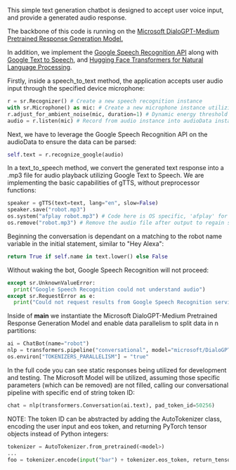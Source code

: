 This simple text generation chatbot is designed to accept user voice input, and provide a generated audio response.


The backbone of this code is running on the [Microsoft DialoGPT-Medium Pretrained Response Generation Model.](https://github.com/microsoft/DialoGPT)

In addition, we implement the [Google Speech Recognition API](https://cloud.google.com/speech-to-text) along with [Google Text to Speech](https://gtts.readthedocs.io/en/latest/), and [Hugging Face Transformers for Natural Language Processing](https://huggingface.co/docs/transformers/index).

Firstly, inside a speech_to_text method, the application accepts user audio input through the specified device microphone:
```python
r = sr.Recognizer() # Create a new speech recognition instance
with sr.Microphone() as mic: # Create a new microphone instance utilizing the device mic
r.adjust_for_ambient_noise(mic, duration=1) # Dynamic energy threshold adjustment
audio = r.listen(mic) # Record from audio instance into audioData instance
```

Next, we have to leverage the Google Speech Recognition API on the audioData to ensure the data can be parsed:
```python
self.text = r.recognize_google(audio)
```

In a text_to_speech method, we convert the generated text response into a .mp3 file for audio playback utilizing Google Text to Speech. We are implementing the basic capabilities of gTTS, without preprocessor functions:
```python
speaker = gTTS(text=text, lang="en", slow=False)
speaker.save("robot.mp3")
os.system("afplay robot.mp3") # Code here is OS specific, 'afplay' for MacOS and 'start' for Windows
os.remove("robot.mp3") # Remove the audio file after output to regain storage
```

Beginning the conversation is dependant on a matching to the robot name variable in the initial statement, similar to "Hey Alexa":
```python
return True if self.name in text.lower() else False
```
Without waking the bot, Google Speech Recognition will not proceed:
```python
except sr.UnknownValueError:
  print("Google Speech Recognition could not understand audio")
except sr.RequestError as e:
  print("Could not request results from Google Speech Recognition service; {0}".format(e))
```
Inside of __main__ we instantiate the Microsoft DialoGPT-Medium Pretrained Response Generation Model and enable data parallelism to split data in n partitions:
```python
ai = ChatBot(name="robot")
nlp = transformers.pipeline("conversational", model="microsoft/DialoGPT-medium")
os.environ["TOKENIZERS_PARALLELISM"] = "true"
```
In the full code you can see static responses being utilized for development and testing.
The Microsoft Model will be utilized, assuming those specific parameters (which can be removed) are not filled, calling our conversational pipeline with specific end of string token ID:
```python
chat = nlp(transformers.Conversation(ai.text), pad_token_id=50256)
```
NOTE: The token ID can be abstracted by adding the AutoTokenizer class, encoding the user input and eos token, and returning PyTorch tensor objects instead of Python integers:
```python
tokenizer = AutoTokenizer.from_pretrained(<model>)
...
foo = tokenizer.encode(input("bar") + tokenizer.eos_token, return_tensors='pt')
```
